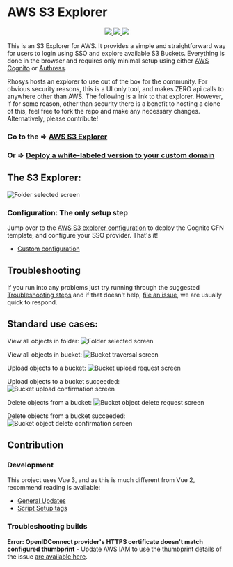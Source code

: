 # AWS S3 Explorer

<p align="center">
    <a href="./LICENSE" alt="apache 2.0 license">
      <img src="https://img.shields.io/badge/license-Apache%202.0-blue.svg">
    </a>
    <a href="https://eu-west-1.console.aws.amazon.com/lambda/home?region=eu-west-1#/create/app?applicationId=arn:aws:serverlessrepo:eu-west-1:922723803004:applications/S3-Explorer" alt="Installations">
      <img src="https://img.shields.io/badge/Installed%20Deployments-1637-success">
    </a>
    <a href="https://eu-west-1.console.aws.amazon.com/lambda/home?region=eu-west-1#/create/app?applicationId=arn:aws:serverlessrepo:eu-west-1:922723803004:applications/S3-Explorer" alt="AWS Serverless Application">
        <img src="https://img.shields.io/badge/AWS%20Serverless%20Application-S3%20Explorer-blue">
    </a>
</p>


This is an S3 Explorer for AWS. It provides a simple and straightforward way for users to login using SSO and explore available S3 Buckets. Everything is done in the browser and requires only minimal setup using either [AWS Cognito](https://) or [Authress](https://authress.io).

Rhosys hosts an explorer to use out of the box for the community. For obvious security reasons, this is a UI only tool, and makes ZERO api calls to anywhere other than AWS. The following is a link to that explorer. However, if for some reason, other than security there is a benefit to hosting a clone of this, feel free to fork the repo and make any necessary changes. Alternatively, please contribute!
### Go to the => [AWS S3 Explorer](https://console.rhosys.ch/)

### Or => [Deploy a white-labeled version to your custom domain](https://eu-west-1.console.aws.amazon.com/lambda/home?region=eu-west-1#/create/app?applicationId=arn:aws:serverlessrepo:eu-west-1:922723803004:applications/S3-Explorer)

## The S3 Explorer:
![Folder selected screen](screenshots/explorer-folder.png)

### Configuration: The only setup step
Jump over to the [AWS S3 explorer configuration](https://console.rhosys.ch) to deploy the Cognito CFN template, and configure your SSO provider. That's it!
* [Custom configuration](./docs/configuration.md)

<!-- ## Display Options

This application allows visitors to view the contents of a bucket via its folders or by listing out all objects in a bucket. The default view is by folder, but users can choose Initial View: Bucket in Settings to display all objects in the bucket. Note that viewing an entire bucket that contains many objects could overwhelm the browser. We've successfully tested this application on a bucket with over 30,000 objects, but keep in mind that trying to list too many objects in a browser could lead to a poor user experience. -->

## Troubleshooting
If you run into any problems just try running through the suggested [Troubleshooting steps](./docs/troubleshooting.md) and if that doesn't help, [file an issue](https://github.com/Rhosys/aws-s3-explorer/issues), we are usually quick to respond.

## Standard use cases:

View all objects in folder:
![Folder selected screen](screenshots/explorer-folder.png)

View all objects in bucket:
![Bucket traversal screen](screenshots/explorer-bucket.png)

Upload objects to a bucket:
![Bucket upload request screen](screenshots/explorer-upload.png)

Upload objects to a bucket succeeded:
![Bucket upload confirmation screen](screenshots/explorer-upload-success.png)

Delete objects from a bucket:
![Bucket object delete request screen](screenshots/explorer-delete.png)

Delete objects from a bucket succeeded:
![Bucket object delete confirmation screen](screenshots/explorer-delete-success.png)

## Contribution

### Development
This project uses Vue 3, and as this is much different from Vue 2, recommend reading is available:
* [General Updates](https://v3.vuejs.org/guide/computed.html)
* [Script Setup tags](https://v3.vuejs.org/api/sfc-script-setup.html)

### Troubleshooting builds
**Error: OpenIDConnect provider's HTTPS certificate doesn't match configured thumbprint** - Update AWS IAM to use the thumbprint details of the issue [are available here](https://github.com/aws-actions/configure-aws-credentials/issues/357).